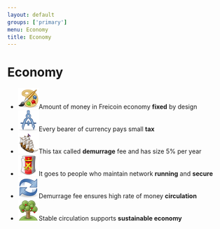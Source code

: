 ```yaml
---
layout: default
groups: ['primary']
menu: Economy
title: Economy
---
```


Economy
==================

<div>
	<ul class="big_icons">
		<li><img src="/static/images/economy/design.png" />Amount of money in Freicoin economy <b>fixed</b> by design</li>
		<li><img src="/static/images/economy/tax.png" />Every bearer of currency pays small <b>tax</b></li>
		<li><img src="/static/images/economy/demurrage.png" />This tax called <b>demurrage</b> fee and has size 5% per year</li>
		<li><img src="/static/images/economy/secure.png" />It goes to people who maintain network <b>running</b> and <b>secure</b></li>
		<li><img src="/static/images/economy/circulation.png" />Demurrage fee ensures high rate of money <b>circulation</b></li>
		<li><img src="/static/images/economy/sustainable.png" />Stable circulation supports <b>sustainable economy</b></li>
	</ul>
</div>
